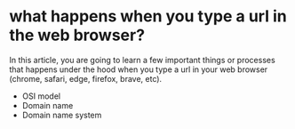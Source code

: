 # what happens when you type a url in the web browser?

In this article, you are going to learn a few important things or processes that happens under the hood when you type a url in your web browser (chrome, safari, edge, firefox, brave, etc).

* OSI model 
* Domain name 
* Domain name system 